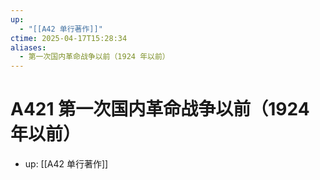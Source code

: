 ```yaml
---
up:
  - "[[A42 单行著作]]"
ctime: 2025-04-17T15:28:34
aliases:
  - 第一次国内革命战争以前（1924 年以前）
---
```


# A421 第一次国内革命战争以前（1924 年以前）

- up: [[A42 单行著作]]
